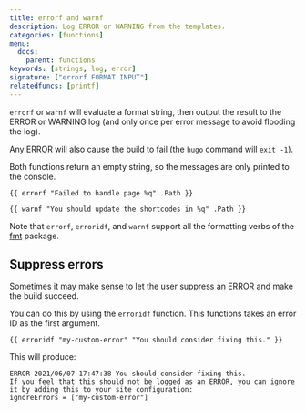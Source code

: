 ```yaml
---
title: errorf and warnf
description: Log ERROR or WARNING from the templates.
categories: [functions]
menu:
  docs:
    parent: functions
keywords: [strings, log, error]
signature: ["errorf FORMAT INPUT"]
relatedfuncs: [printf]
---
```


`errorf` or `warnf` will evaluate a format string, then output the result to the ERROR or WARNING log (and only once per error message to avoid flooding the log).

Any ERROR will also cause the build to fail (the `hugo` command will `exit -1`).

Both functions return an empty string, so the messages are only printed to the console.

```go-html-template
{{ errorf "Failed to handle page %q" .Path }}
```

```go-html-template
{{ warnf "You should update the shortcodes in %q" .Path }}
```

Note that `errorf`, `erroridf`, and `warnf` support all the formatting verbs of the [fmt](https://pkg.go.dev/fmt) package.

## Suppress errors

Sometimes it may make sense to let the user suppress an ERROR and make the build succeed.

You can do this by using the `erroridf` function. This functions takes an error ID as the first argument.

```go-html-template
{{ erroridf "my-custom-error" "You should consider fixing this." }}
```  

This will produce:

```
ERROR 2021/06/07 17:47:38 You should consider fixing this.
If you feel that this should not be logged as an ERROR, you can ignore it by adding this to your site configuration:
ignoreErrors = ["my-custom-error"]
```
